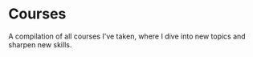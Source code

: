 # Courses
A compilation of all courses I've taken, where I dive into new topics and sharpen new skills. 
